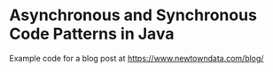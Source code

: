 # Asynchronous and Synchronous Code Patterns in Java
Example code for a blog post at https://www.newtowndata.com/blog/
